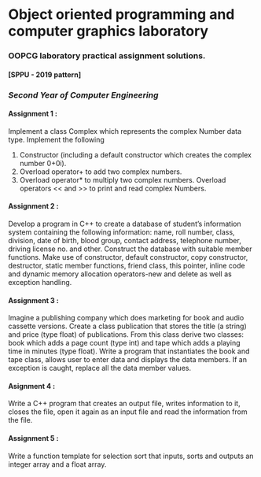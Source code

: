 # Object oriented programming and computer graphics laboratory
### OOPCG laboratory practical assignment solutions.
#### [SPPU - 2019 pattern]
### *Second Year of Computer Engineering*

#### Assignment 1 : 
Implement a class Complex which represents the complex Number data type. Implement the following
1. Constructor (including a default constructor which creates the complex number 0+0i).
2. Overload operator+ to add two complex numbers.
3. Overload operator* to multiply two complex numbers.
Overload operators << and >> to print and read complex Numbers.

#### Assignment 2 :
Develop a program in C++ to create a database of student’s information system containing the following information: name, roll number, class, division, date of birth, blood group, contact address, telephone number, driving license no. and other. Construct the database with suitable member functions. Make use of constructor, default constructor, copy constructor, destructor, static member functions, friend class, this pointer, inline code and dynamic memory allocation operators-new and delete as well as exception handling.

#### Assignment 3 : 
Imagine a publishing company which does marketing for book and audio cassette versions. Create a class publication that stores the title (a string) and price (type float) of publications. From this class derive two classes: book which adds a page count (type int) and tape which adds a playing time in minutes (type float). Write a program that instantiates the book and tape class, allows user to enter data and displays the data members. If an exception is caught, replace all the data member values.

#### Asignment 4 :
Write a C++ program that creates an output file, writes information to it, closes the file, open it again as an input file and read the information from the file.

#### Assignment 5 :
Write a function template for selection sort that inputs, sorts and outputs an integer array and a float array.

